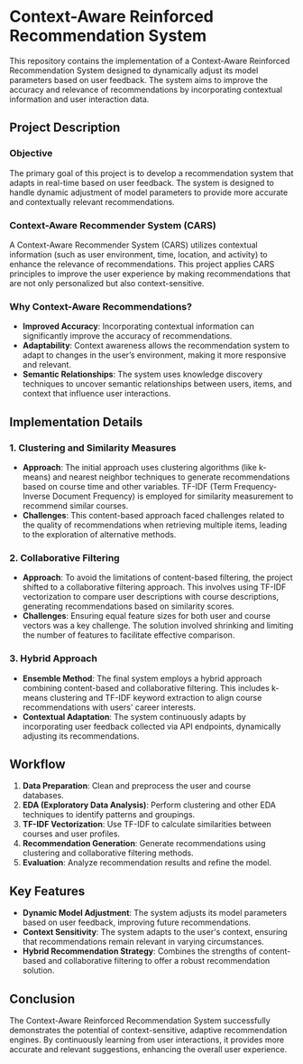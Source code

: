 # Context-Aware Reinforced Recommendation System

This repository contains the implementation of a Context-Aware Reinforced Recommendation System designed to dynamically adjust its model parameters based on user feedback. The system aims to improve the accuracy and relevance of recommendations by incorporating contextual information and user interaction data.

## Project Description

### Objective

The primary goal of this project is to develop a recommendation system that adapts in real-time based on user feedback. The system is designed to handle dynamic adjustment of model parameters to provide more accurate and contextually relevant recommendations.

### Context-Aware Recommender System (CARS)

A Context-Aware Recommender System (CARS) utilizes contextual information (such as user environment, time, location, and activity) to enhance the relevance of recommendations. This project applies CARS principles to improve the user experience by making recommendations that are not only personalized but also context-sensitive.

### Why Context-Aware Recommendations?

- **Improved Accuracy**: Incorporating contextual information can significantly improve the accuracy of recommendations.
- **Adaptability**: Context awareness allows the recommendation system to adapt to changes in the user’s environment, making it more responsive and relevant.
- **Semantic Relationships**: The system uses knowledge discovery techniques to uncover semantic relationships between users, items, and context that influence user interactions.

## Implementation Details

### 1. Clustering and Similarity Measures

- **Approach**: The initial approach uses clustering algorithms (like k-means) and nearest neighbor techniques to generate recommendations based on course time and other variables. TF-IDF (Term Frequency-Inverse Document Frequency) is employed for similarity measurement to recommend similar courses.
- **Challenges**: This content-based approach faced challenges related to the quality of recommendations when retrieving multiple items, leading to the exploration of alternative methods.

### 2. Collaborative Filtering

- **Approach**: To avoid the limitations of content-based filtering, the project shifted to a collaborative filtering approach. This involves using TF-IDF vectorization to compare user descriptions with course descriptions, generating recommendations based on similarity scores.
- **Challenges**: Ensuring equal feature sizes for both user and course vectors was a key challenge. The solution involved shrinking and limiting the number of features to facilitate effective comparison.

### 3. Hybrid Approach

- **Ensemble Method**: The final system employs a hybrid approach combining content-based and collaborative filtering. This includes k-means clustering and TF-IDF keyword extraction to align course recommendations with users' career interests.
- **Contextual Adaptation**: The system continuously adapts by incorporating user feedback collected via API endpoints, dynamically adjusting its recommendations.

## Workflow

1. **Data Preparation**: Clean and preprocess the user and course databases.
2. **EDA (Exploratory Data Analysis)**: Perform clustering and other EDA techniques to identify patterns and groupings.
3. **TF-IDF Vectorization**: Use TF-IDF to calculate similarities between courses and user profiles.
4. **Recommendation Generation**: Generate recommendations using clustering and collaborative filtering methods.
5. **Evaluation**: Analyze recommendation results and refine the model.

## Key Features

- **Dynamic Model Adjustment**: The system adjusts its model parameters based on user feedback, improving future recommendations.
- **Context Sensitivity**: The system adapts to the user's context, ensuring that recommendations remain relevant in varying circumstances.
- **Hybrid Recommendation Strategy**: Combines the strengths of content-based and collaborative filtering to offer a robust recommendation solution.

## Conclusion

The Context-Aware Reinforced Recommendation System successfully demonstrates the potential of context-sensitive, adaptive recommendation engines. By continuously learning from user interactions, it provides more accurate and relevant suggestions, enhancing the overall user experience.

